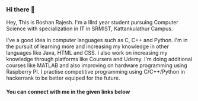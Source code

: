 ### Hi there 👋


Hey, This is Roshan Rajesh. I'm a IIIrd year student pursuing Computer Science with specialization in IT in SRMIST, Kattankulathur Campus.

I've a good idea in computer languages such as C, C++ and Python. I'm in the pursuit of learning more and increasing my knowledge in other 
languages like Java, HTML and CSS. I also work on increasing my knowledge through platforms like Coursera and Udemy. I'm doing additional 
courses like MATLAB and also improving on hardware programming using Raspberry PI. I practise competitive programming using C/C++/Python
in hackerrank to be better equiped for the future.

__<h4>You can connect with me in the given links below</h4>__


